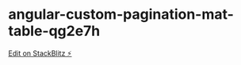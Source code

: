 # angular-custom-pagination-mat-table-qg2e7h

[Edit on StackBlitz ⚡️](https://stackblitz.com/edit/angular-custom-pagination-mat-table-qg2e7h)